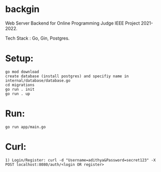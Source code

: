 # backgin

Web Server Backend for Online Programming Judge IEEE Project 2021-2022.

Tech Stack : Go, Gin, Postgres.

# Setup:
    go mod download
    create database (install postgres) and specifiy name in internal/database/database.go
    cd migrations
    go run . init
    go run . up

# Run:
    go run app/main.go

# Curl:
    1) Login/Register: curl -d "Username=adithya&Password=secret123" -X POST localhost:8080/auth/<login OR register>